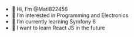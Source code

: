 - 👋 Hi, I’m @Mati822456
- 👀 I’m interested in Programming and Electronics
- 🌱 I’m currently learning Symfony 6
- 💞️ I want to learn React JS in the future

<!---
Mati822456/Mati822456 is a ✨ special ✨ repository because its `README.md` (this file) appears on your GitHub profile.
You can click the Preview link to take a look at your changes.
--->
